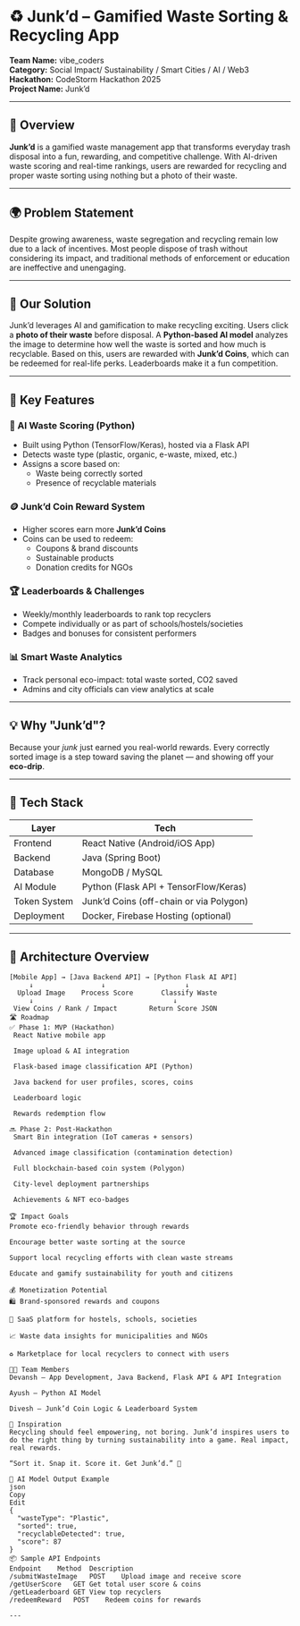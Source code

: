 # ♻️ Junk’d – Gamified Waste Sorting & Recycling App

**Team Name:** vibe_coders  
**Category:** Social Impact/ Sustainability / Smart Cities / AI / Web3  
**Hackathon:** CodeStorm Hackathon 2025  
**Project Name:** Junk’d

---

## 📱 Overview

**Junk’d** is a gamified waste management app that transforms everyday trash disposal into a fun, rewarding, and competitive challenge. With AI-driven waste scoring and real-time rankings, users are rewarded for recycling and proper waste sorting using nothing but a photo of their waste.

---

## 🌍 Problem Statement

Despite growing awareness, waste segregation and recycling remain low due to a lack of incentives. Most people dispose of trash without considering its impact, and traditional methods of enforcement or education are ineffective and unengaging.

---

## 🎯 Our Solution

Junk’d leverages AI and gamification to make recycling exciting. Users click a **photo of their waste** before disposal. A **Python-based AI model** analyzes the image to determine how well the waste is sorted and how much is recyclable. Based on this, users are rewarded with **Junk’d Coins**, which can be redeemed for real-life perks. Leaderboards make it a fun competition.

---

## 🔑 Key Features

### 📸 AI Waste Scoring (Python)
- Built using Python (TensorFlow/Keras), hosted via a Flask API
- Detects waste type (plastic, organic, e-waste, mixed, etc.)
- Assigns a score based on:
  - Waste being correctly sorted
  - Presence of recyclable materials

### 🪙 Junk’d Coin Reward System
- Higher scores earn more **Junk’d Coins**
- Coins can be used to redeem:
  - Coupons & brand discounts
  - Sustainable products
  - Donation credits for NGOs

### 🏆 Leaderboards & Challenges
- Weekly/monthly leaderboards to rank top recyclers
- Compete individually or as part of schools/hostels/societies
- Badges and bonuses for consistent performers

### 📊 Smart Waste Analytics
- Track personal eco-impact: total waste sorted, CO2 saved
- Admins and city officials can view analytics at scale

---

## 💡 Why "Junk’d"?

Because your *junk* just earned you real-world rewards. Every correctly sorted image is a step toward saving the planet — and showing off your **eco-drip**.

---

## 🧩 Tech Stack

| Layer         | Tech                                      |
|---------------|-------------------------------------------|
| Frontend      | React Native (Android/iOS App)            |
| Backend       | Java (Spring Boot)                        |
| Database      | MongoDB / MySQL                           |
| AI Module     | Python (Flask API + TensorFlow/Keras)     |
| Token System  | Junk’d Coins (off-chain or via Polygon)   |
| Deployment    | Docker, Firebase Hosting (optional)       |

---

## 🧠 Architecture Overview

```plaintext
[Mobile App] → [Java Backend API] → [Python Flask AI API]
     ↓                 ↓                    ↓
  Upload Image    Process Score       Classify Waste
     ↓                                   ↓
 View Coins / Rank / Impact        Return Score JSON
🛣 Roadmap
✅ Phase 1: MVP (Hackathon)
 React Native mobile app

 Image upload & AI integration

 Flask-based image classification API (Python)

 Java backend for user profiles, scores, coins

 Leaderboard logic

 Rewards redemption flow

🔜 Phase 2: Post-Hackathon
 Smart Bin integration (IoT cameras + sensors)

 Advanced image classification (contamination detection)

 Full blockchain-based coin system (Polygon)

 City-level deployment partnerships

 Achievements & NFT eco-badges

🏆 Impact Goals
Promote eco-friendly behavior through rewards

Encourage better waste sorting at the source

Support local recycling efforts with clean waste streams

Educate and gamify sustainability for youth and citizens

💰 Monetization Potential
🛍 Brand-sponsored rewards and coupons

🏫 SaaS platform for hostels, schools, societies

📈 Waste data insights for municipalities and NGOs

♻️ Marketplace for local recyclers to connect with users

👨‍💻 Team Members
Devansh – App Development, Java Backend, Flask API & API Integration 

Ayush – Python AI Model 

Divesh – Junk’d Coin Logic & Leaderboard System

🧠 Inspiration
Recycling should feel empowering, not boring. Junk’d inspires users to do the right thing by turning sustainability into a game. Real impact, real rewards.

“Sort it. Snap it. Score it. Get Junk’d.” 🌱

🧪 AI Model Output Example
json
Copy
Edit
{
  "wasteType": "Plastic",
  "sorted": true,
  "recyclableDetected": true,
  "score": 87
}
📦 Sample API Endpoints
Endpoint	Method	Description
/submitWasteImage	POST	Upload image and receive score
/getUserScore	GET	Get total user score & coins
/getLeaderboard	GET	View top recyclers
/redeemReward	POST	Redeem coins for rewards

---
